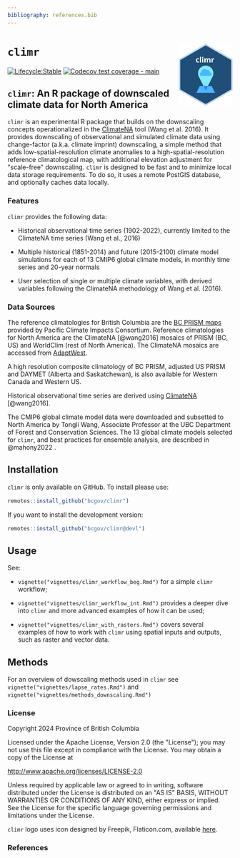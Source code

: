 ```yaml
---
bibliography: references.bib
---
```


# `climr` <img src="logo.svg" align="right" alt="" width="120"/>

<!-- badges: start -->

[![Lifecycle:Stable](https://img.shields.io/badge/Lifecycle-Stable-339999)](Redirect-URL) [![Codecov test coverage - main](https://codecov.io/gh/bcgov/climr/branch/main/graph/badge.svg)](https://app.codecov.io/gh/bcgov/climr/?branch=main)

<!-- badges: end -->

## `climr`: An R package of downscaled climate data for North America

`climr` is an experimental R package that builds on the downscaling concepts operationalized in the <a href='https://climatena.ca/' target='_blank'>ClimateNA</a> tool (Wang et al. 2016).
It provides downscaling of observational and simulated climate data using change-factor (a.k.a. climate imprint) downscaling, a simple method that adds low-spatial-resolution climate anomalies to a high-spatial-resolution reference climatological map, with additional elevation adjustment for "scale-free" downscaling.
`climr` is designed to be fast and to minimize local data storage requirements.
To do so, it uses a remote PostGIS database, and optionally caches data locally.

### Features

`climr` provides the following data:

-   Historical observational time series (1902-2022), currently limited to the ClimateNA time series (Wang et al., 2016)

-   Multiple historical (1851-2014) and future (2015-2100) climate model simulations for each of 13 CMIP6 global climate models, in monthly time series and 20-year normals

-   User selection of single or multiple climate variables, with derived variables following the ClimateNA methodology of Wang et al. (2016).

### Data Sources

The reference climatologies for British Columbia are the [BC PRISM maps](https://www.pacificclimate.org/data/prism-climatology-and-monthly-timeseries) provided by Pacific Climate Impacts Consortium.
Reference climatologies for North America are the ClimateNA [@wang2016] mosaics of PRISM (BC, US) and WorldClim (rest of North America).
The ClimateNA mosaics are accessed from [AdaptWest](https://adaptwest.databasin.org/pages/adaptwest-climatena/).

A high resolution composite climatology of BC PRISM, adjusted US PRISM and DAYMET (Alberta and Saskatchewan), is also available for Western Canada and Western US.

Historical observational time series are derived using [ClimateNA](https://climatena.ca/) [@wang2016].

The CMIP6 global climate model data were downloaded and subsetted to North America by Tongli Wang, Associate Professor at the UBC Department of Forest and Conservation Sciences.
The 13 global climate models selected for `climr`, and best practices for ensemble analysis, are described in @mahony2022 .

## Installation

`climr` is only available on GitHub. To install please use:

``` r
remotes::install_github("bcgov/climr")
```

If you want to install the development version:

``` r
remotes::install_github("bcgov/climr@devl")
```

## Usage

See:

-   `vignette("vignettes/climr_workflow_beg.Rmd")` for a simple `climr` workflow;

-   `vignette("vignettes/climr_workflow_int.Rmd")` provides a deeper dive into `climr`
and more advanced examples of how it can be used;

-   `vignette("vignettes/climr_with_rasters.Rmd")` covers several examples of how 
to work with `climr` using spatial inputs and outputs, such as raster and vector data.

## Methods

For an overview of dowscaling methods used in `climr` see `vignette("vignettes/lapse_rates.Rmd")`
and `vignette("vignettes/methods_downscaling.Rmd")`

### License

Copyright 2024 Province of British Columbia

Licensed under the Apache License, Version 2.0 (the "License"); you may not use this file except in compliance with the License.
You may obtain a copy of the License at

<http://www.apache.org/licenses/LICENSE-2.0>

Unless required by applicable law or agreed to in writing, software distributed under the License is distributed on an "AS IS" BASIS, WITHOUT WARRANTIES OR CONDITIONS OF ANY KIND, either express or implied.
See the License for the specific language governing permissions and limitations under the License.

`climr` logo uses icon designed by Freepik, Flaticon.com, available [here](https://www.flaticon.com/free-icon/pin_6093139).

### References
